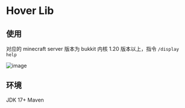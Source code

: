 # Hover Lib

## 使用

对应的 minecraft server 版本为 bukkit 内核 1.20 版本以上，指令 `/display help`

![image](https://user-images.githubusercontent.com/42887891/216806264-32e3a3a6-fb9d-4790-93b6-3a1f6d3690a0.png)

## 环境

JDK 17+
Maven
